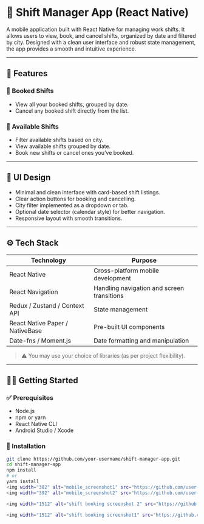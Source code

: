 # 📱 Shift Manager App (React Native)

A mobile application built with React Native for managing work shifts. It allows users to view, book, and cancel shifts, organized by date and filtered by city. Designed with a clean user interface and robust state management, the app provides a smooth and intuitive experience.

---

## 🚀 Features

### 📅 Booked Shifts
- View all your booked shifts, grouped by date.
- Cancel any booked shift directly from the list.

### 📍 Available Shifts
- Filter available shifts based on city.
- View available shifts grouped by date.
- Book new shifts or cancel ones you’ve booked.

---

## 🎨 UI Design

- Minimal and clean interface with card-based shift listings.
- Clear action buttons for booking and cancelling.
- City filter implemented as a dropdown or tab.
- Optional date selector (calendar style) for better navigation.
- Responsive layout with smooth transitions.

---

## ⚙️ Tech Stack

| Technology          | Purpose                                    |
|---------------------|--------------------------------------------|
| React Native        | Cross-platform mobile development          |
| React Navigation    | Handling navigation and screen transitions |
| Redux / Zustand / Context API | State management                      |
| React Native Paper / NativeBase | Pre-built UI components                 |
| Date-fns / Moment.js | Date formatting and manipulation           |

> ⚠️ You may use your choice of libraries (as per project flexibility).

---

## 🧑‍💻 Getting Started

### ✅ Prerequisites

- Node.js
- npm or yarn
- React Native CLI
- Android Studio / Xcode

### 🔧 Installation

```bash
git clone https://github.com/your-username/shift-manager-app.git
cd shift-manager-app
npm install
# or
yarn install
<img width="382" alt="mobile_screenshot1" src="https://github.com/user-attachments/assets/d5ba95c9-957a-4c5b-96bf-80bb4f0fb7ea" />
<img width="392" alt="mobile_screenshot2" src="https://github.com/user-attachments/assets/9aa49b0a-e945-4d81-96a2-a05e1bf0ad1e" />

<img width="1512" alt="shift booking screenshot 2" src="https://github.com/user-attachments/assets/e9ba7791-524f-4a29-be02-57505a05e8fc" />

<img width="1512" alt="shift booking screenshot1" src="https://github.com/user-attachments/assets/c53d5c04-dbf6-4a0f-b716-ff1480efd610" />
